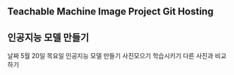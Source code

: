 ## Teachable Machine Image Project Git Hosting
## 인공지능 모델 만들기
날짜 5월 20일 목요일
인공지능 모델 만들기
사진모으기
학습시키기
다른 사진과 비교하기

